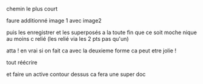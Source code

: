chemin le plus court 

faure additionné image 1 avec image2

puis les enregistrer et les superposés a la toute fin que ce soit moche nique au moins c relié (les relié via les 2 pts pas qu'un)

atta ! en vrai si on fait ca avec la deuxieme forme ca peut etre jolie !


tout réécrire

et faire un active contour dessus ca fera une super doc 
 



 































